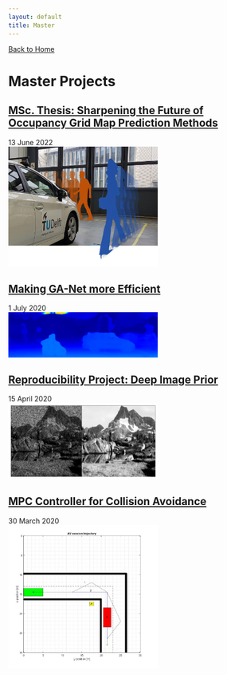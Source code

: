 ```yaml
---
layout: default
title: Master
---
```

[Back to Home](./index.md)
# Master Projects

## [MSc. Thesis: Sharpening the Future of Occupancy Grid Map Prediction Methods](./msthesis.md)
13 June 2022 \
[<img src="/assets/img/motion_prediction.png" alt="ogmpred" width="300"/>](./msthesis.md)

## [Making GA-Net more Efficient](./ganet.md)
1 July 2020 \
[<img src="/assets/img/ganet_res.png" alt="ganet" width="300"/>](./ganet.md)

## [Reproducibility Project: Deep Image Prior](./reproduce.md)
15 April 2020 \
[<img src="/assets/img/reproduced.png" alt="reproduced" width="300"/>](./reproduce.md)

## [MPC Controller for Collision Avoidance](./motionplanning.md)
30 March 2020 \
[<img src="/assets/img/Workspace.jpg" alt="workspace" width="300"/>](./motionplanning.md)
